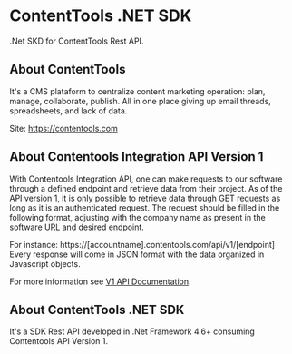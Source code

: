 # ContentTools .NET SDK
.Net SKD for ContentTools Rest API.

## About ContentTools
It's a CMS plataform to centralize  content marketing operation: plan, manage, collaborate, publish. All in one place giving up email threads, spreadsheets, and lack of data. 

Site: https://contentools.com

## About Contentools Integration API Version 1
With Contentools Integration API, one can make requests to our software through a defined endpoint and retrieve data from their project. As of the API version 1, it is only possible to retrieve data through GET requests as long as it is an authenticated request. The request should be filled in the following format, adjusting with the company name as present in the software URL and desired endpoint.

For instance: https://[accountname].contentools.com/api/v1/[endpoint]
Every response will come in JSON format with the data organized in Javascript objects.

For more information see [V1 API Documentation](https://github.com/aragostinho/ContentTools/blob/master/slnContentToolsApi/Docs/Contentools%20REST%20API%20-%20V1.pdf~).

## About ContentTools .NET SDK
It's a SDK Rest API  developed in .Net Framework 4.6+ consuming Contentools API Version 1.


